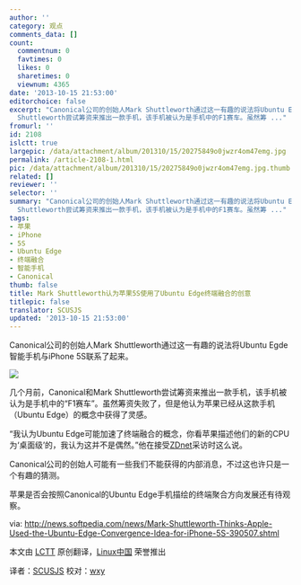```yaml
---
author: ''
category: 观点
comments_data: []
count:
  commentnum: 0
  favtimes: 0
  likes: 0
  sharetimes: 0
  viewnum: 4365
date: '2013-10-15 21:53:00'
editorchoice: false
excerpt: "Canonical公司的创始人Mark Shuttleworth通过这一有趣的说法将Ubuntu Egde智能手机与iPhone 5S联系了起来。\r\n\r\n几个月前，Canonical和Mark
  Shuttleworth尝试筹资来推出一款手机，该手机被认为是手机中的F1赛车。虽然筹 ..."
fromurl: ''
id: 2108
islctt: true
largepic: /data/attachment/album/201310/15/20275849o0jwzr4om47emg.jpg
permalink: /article-2108-1.html
pic: /data/attachment/album/201310/15/20275849o0jwzr4om47emg.jpg.thumb.jpg
related: []
reviewer: ''
selector: ''
summary: "Canonical公司的创始人Mark Shuttleworth通过这一有趣的说法将Ubuntu Egde智能手机与iPhone 5S联系了起来。\r\n\r\n几个月前，Canonical和Mark
  Shuttleworth尝试筹资来推出一款手机，该手机被认为是手机中的F1赛车。虽然筹 ..."
tags:
- 苹果
- iPhone
- 5S
- Ubuntu Edge
- 终端融合
- 智能手机
- Canonical
thumb: false
title: Mark Shuttleworth认为苹果5S使用了Ubuntu Edge终端融合的创意
titlepic: false
translator: SCUSJS
updated: '2013-10-15 21:53:00'
---
```


Canonical公司的创始人Mark Shuttleworth通过这一有趣的说法将Ubuntu Egde智能手机与iPhone 5S联系了起来。 


![](/data/attachment/album/201310/15/20275849o0jwzr4om47emg.jpg)


几个月前，Canonical和Mark Shuttleworth尝试筹资来推出一款手机，该手机被认为是手机中的“F1赛车”。虽然筹资失败了，但是他认为苹果已经从这款手机（Ubuntu Edge）的概念中获得了灵感。


“我认为Ubuntu Edge可能加速了终端融合的概念，你看苹果描述他们的新的CPU为‘桌面级’的，我认为这并不是偶然。”他在接受[ZDnet](http://www.zdnet.com/mark-shuttleworth-on-how-the-ubuntu-edge-dream-lives-on-in-the-iphone-7000021857/)采访时这么说。


Canonical公司的创始人可能有一些我们不能获得的内部消息，不过这也许只是一个有趣的猜测。


苹果是否会按照Canonical的Ubuntu Edge手机描绘的终端聚合方向发展还有待观察。


 


via: <http://news.softpedia.com/news/Mark-Shuttleworth-Thinks-Apple-Used-the-Ubuntu-Edge-Convergence-Idea-for-iPhone-5S-390507.shtml>


本文由 [LCTT](https://github.com/LCTT/TranslateProject) 原创翻译，[Linux中国](http://linux.cn/) 荣誉推出


译者：[SCUSJS](https://github.com/SCUSJS) 校对：[wxy](https://linux.cn/space/wxy)